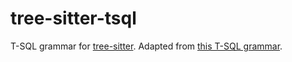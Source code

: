 # tree-sitter-tsql

T-SQL grammar for [tree-sitter](https://github.com/tree-sitter/tree-sitter).
Adapted from [this T-SQL grammar](https://github.com/antlr/grammars-v4/tree/master/sql/tsql).
